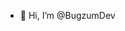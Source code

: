 - 👋 Hi, I’m @BugzumDev

<!---
Bugzum/Bugzum is a ✨ unique ✨ repository because its `README.md` (this file) appears on your GitHub profile.
You can click the Preview link to take a look at your changes.
--->
